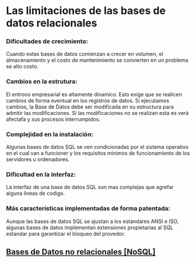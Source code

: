 # Las limitaciones de las bases de datos relacionales #

### Dificultades de crecimiento: ###

Cuando estas bases de datos comienzan a crecer en volumen, el almacenamiento y el costo de mantenimiento se convierten en un problema se alto costo.

### Cambios en la estrutura: ###

El entrono empresarial es altamente dinamico. Esto exige que se realicen cambios de forma eventual en los registros de datos. Si ejecutamos cambios, la Base de Datos debe ser modificada en su estructura para admitir las modificaciones. Si las modificaciones no se realizan esta es verá afectafa  y sus procesos interrumpidos.

### Complejidad en la instalación: ###

Algunas bases de datos SQL se ven condicionadas por el sistema operativo en el cual van a funcioner y los requisitos minimos de funcionamiento de los servidores u ordenadores.

### Dificultad en la interfaz: ###

La interfaz de una base de datos SQL son mas complejas que agrefar alguna lineas de codigo.

### Más características implementadas de forma patentada: ###

Aunque las bases de datos SQL se ajustan a los estandares ANSI e ISO, algunas bases de datos implementan extensiones propietarias al SQL estandar para garantizar el bloqueo del provedor.

## [Bases de Datos no relacionales [NoSQL]](./Bases_de_Datos_no_relacionales_NoSQL.md)